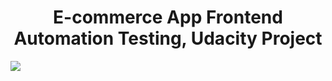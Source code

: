 
<div>
<h1 align="center">E-commerce App Frontend Automation Testing, Udacity Project</h1>
</div>
<div>
<img src="https://raw.githubusercontent.com/ahmedhassanhimself/E-commerce-App-Automation-Testing/main/Screenshot/demo.nopcommerce.com_.png">
</div>
